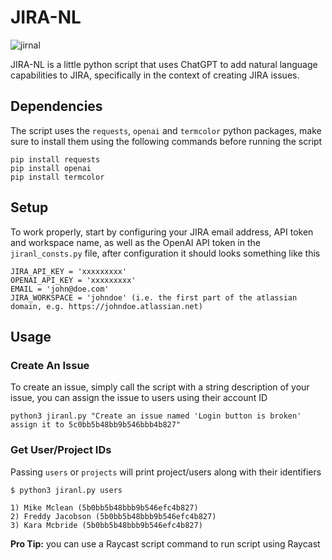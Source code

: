 # JIRA-NL

![jirnal](https://user-images.githubusercontent.com/45729602/226185282-1d9f5e04-cb28-4cce-b555-15df49846791.gif)

JIRA-NL is a little python script that uses ChatGPT to add natural language capabilities to JIRA,
specifically in the context of creating JIRA issues.

## Dependencies

The script uses the `requests`, `openai` and `termcolor` python packages, make sure to install them
using the following commands before running the script

    pip install requests
    pip install openai
    pip install termcolor

## Setup

To work properly, start by configuring your JIRA email address, API token and workspace name, as well as the OpenAI API token
in the `jiranl_consts.py` file, after configuration it should looks something like this

    JIRA_API_KEY = 'xxxxxxxxx'
    OPENAI_API_KEY = 'xxxxxxxxx'
    EMAIL = 'john@doe.com'
    JIRA_WORKSPACE = 'johndoe' (i.e. the first part of the atlassian domain, e.g. https://johndoe.atlassian.net)

## Usage

### Create An Issue

To create an issue, simply call the script with a string description of your issue,
you can assign the issue to users using their account ID

    python3 jiranl.py "Create an issue named 'Login button is broken' assign it to 5c0bb5b48bb9b546bbb4b827"

### Get User/Project IDs

Passing `users` or `projects` will print project/users along with their identifiers

    $ python3 jiranl.py users

    1) Mike Mclean (5b0bb5b48bbb9b546efc4b827)
    2) Freddy Jacobson (5b0bb5b48bbb9b546efc4b827)
    3) Kara Mcbride (5b0bb5b48bbb9b546efc4b827)

**Pro Tip:** you can use a Raycast script command to run script using Raycast
